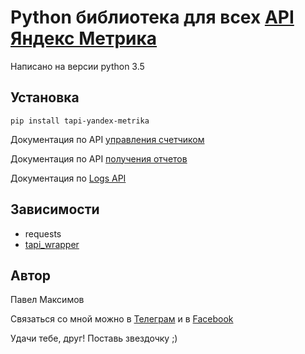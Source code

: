 # Python библиотека для всех [API Яндекс Метрика](https://yandex.ru/dev/metrika/doc/api2/concept/about-docpage/)

Написано на версии python 3.5

## Установка
```
pip install tapi-yandex-metrika
```

Документация по API [управления счетчиком](https://github.com/pavelmaksimov/tapi-yandex-metrika/blob/master/docs/management.md)

Документация по API [получения отчетов](https://github.com/pavelmaksimov/tapi-yandex-metrika/blob/master/docs/stats.md)

Документация по [Logs API](https://github.com/pavelmaksimov/tapi-yandex-metrika/blob/master/docs/logsapi.md)

## Зависимости
- requests 
- [tapi_wrapper](https://github.com/pavelmaksimov/tapi-wrapper) 

## Автор
Павел Максимов

Связаться со мной можно в 
[Телеграм](https://t.me/pavel_maksimow) 
и в 
[Facebook](https://www.facebook.com/pavel.maksimow)

Удачи тебе, друг! Поставь звездочку ;)

